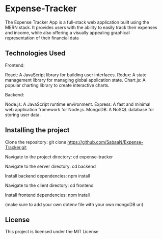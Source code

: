 # Expense-Tracker

The Expense Tracker App is a full-stack web application built using the MERN stack. It provides users with the ability to easily track their expenses and income, while also offering a visually appealing graphical representation of their financial data 

## Technologies Used
Frontend:

React: A JavaScript library for building user interfaces.
Redux: A state management library for managing global application state.
Chart.js: A popular charting library to create interactive charts.

Backend:

Node.js: A JavaScript runtime environment.
Express: A fast and minimal web application framework for Node.js.
MongoDB: A NoSQL database for storing user data.

## Installing the project

Clone the repository: git clone https://github.com/SabaaN/Expense-Tracker.git

Navigate to the project directory: cd expense-tracker

Navigate to the server directory: cd backend

Install backend dependencies: npm install

Navigate to the client directory: cd frontend

Install frontend dependencies: npm install

(make sure to add your own dotenv file with your own mongoDB uri)


## License
This project is licensed under the MIT License


